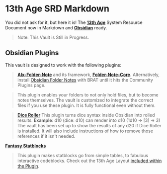 # 13th Age SRD Markdown

You did not ask for it, but here it is! The **[13th Age](https://pelgranepress.com/13th-age/)** System Resource Document now in Markdown and **[Obsidian](https://obsidian.md)** ready.

> Note: This Vault is Still in Progress.

## Obsidian Plugins

This vault is designed to work with the following plugins:

> **[Alx-Folder-Note](https://github.com/aidenlx/alx-folder-note)** and its framework, **[Folder-Note-Core](https://github.com/aidenlx/folder-note-core).** 
> Alternatively, install [Obsidian Folder Notes](https://github.com/LostPaul/obsidian-folder-notes) with BRAT until it hits the Community Plugins page.

> This plugin enables your folders to not only hold files, but to become notes themselves. 
> The vault is customized to integrate the correct files if you use these plugin. 
> It is fully functional even without them.


> **[Dice Roller](https://github.com/valentine195/obsidian-dice-roller)**
> This plugin turns dice syntax inside Obsidian into rolled results. 
> **Example**: d10 (dice: d10) can render into d10 (1d10 -> [3] -> 3)
> The vault has been set up to show the results of any d20 if Dice Roller is installed. 
> It will also include instructions of how to remove those references if it isn't needed. 

**[Fantasy Statblocks](https://github.com/javalent/fantasy-statblocks)**
> This plugin makes statblocks go from simple tables, to fabulous interactive codeblocks.
> Check out the 13th Age Layout [included within the Plugin](https://plugins.javalent.com/statblock/layouts/integrated/13a-monster#Create+Stats+Table).

